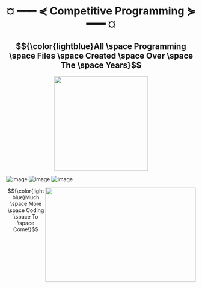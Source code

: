 <h1 align="center" style="font-weight:bold;"> ¤ ━━━ ⋞ Competitive Programming ⋟ ━━━ ¤ </h1>
<h2 align="center">
$${\color{lightblue}All \space Programming \space Files \space Created \space Over \space The \space Years}$$
</h2>
<p align="center">
<a href="https://sweetyoself.co](https://codeforces.com/profile/giavonator">
  <img src="https://github.com/Giavonator/Competitive-Programming/assets/68939873/0f29c84d-b55a-4d17-8f3b-ff54c5273e0d" width="250" height="250">
</a>
  
![image](https://github.com/Giavonator/Competitive-Programming/assets/68939873/e6ff064b-ede2-42b8-8884-11343ca3b99f)
![image](https://github.com/Giavonator/Competitive-Programming/assets/68939873/731b3a06-9079-4e40-a081-a7f86359a375)
![image](https://github.com/Giavonator/Competitive-Programming/assets/68939873/4a2565c9-dddb-4ddf-a32f-50313f27f999)


<a style="position:relative; float:right;" href="https://sweetyoself.com">
  <img src="https://github.com/Giavonator/Sweet-Yo-Self/assets/68939873/eda90db1-a1a0-4376-8127-a6e40fd587ce" width="400" height="250">
</a>

$${\color{lightblue}Much \space More \space Coding \space To \space Come!}$$

</p>
  

